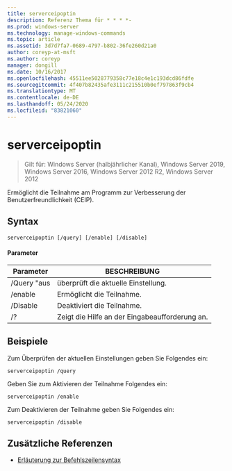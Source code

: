 ```yaml
---
title: serverceipoptin
description: Referenz Thema für * * * *-
ms.prod: windows-server
ms.technology: manage-windows-commands
ms.topic: article
ms.assetid: 3d7d7fa7-0689-4797-b802-36fe260d21a0
author: coreyp-at-msft
ms.author: coreyp
manager: dongill
ms.date: 10/16/2017
ms.openlocfilehash: 45511ee5028779358c77e18c4e1c193dcd86fdfe
ms.sourcegitcommit: 4f407b82435afe3111c215510b0ef797863f9cb4
ms.translationtype: MT
ms.contentlocale: de-DE
ms.lasthandoff: 05/24/2020
ms.locfileid: "83821060"
---
```

# <a name="serverceipoptin"></a>serverceipoptin

> Gilt für: Windows Server (halbjährlicher Kanal), Windows Server 2019, Windows Server 2016, Windows Server 2012 R2, Windows Server 2012

Ermöglicht die Teilnahme am Programm zur Verbesserung der Benutzerfreundlichkeit (CEIP).
## <a name="syntax"></a>Syntax
```
serverceipoptin [/query] [/enable] [/disable]
```
#### <a name="parameters"></a>Parameter
|Parameter|BESCHREIBUNG|
|-------|--------|
|/Query "aus|überprüft die aktuelle Einstellung.|
|/enable|Ermöglicht die Teilnahme.|
|/Disable|Deaktiviert die Teilnahme.|
|/?|Zeigt die Hilfe an der Eingabeaufforderung an.|
## <a name="examples"></a>Beispiele
Zum Überprüfen der aktuellen Einstellungen geben Sie Folgendes ein:
```
serverceipoptin /query
```
Geben Sie zum Aktivieren der Teilnahme Folgendes ein:
```
serverceipoptin /enable
```
Zum Deaktivieren der Teilnahme geben Sie Folgendes ein:
```
serverceipoptin /disable
```
## <a name="additional-references"></a>Zusätzliche Referenzen
- [Erläuterung zur Befehlszeilensyntax](command-line-syntax-key.md)

